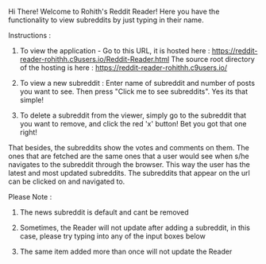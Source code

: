 
Hi There!
Welcome to Rohith's Reddit Reader!
Here you have the functionality to view subreddits by just typing in their name.

Instructions :

1. To view the application - Go to this URL, it is hosted here : https://reddit-reader-rohithh.c9users.io/Reddit-Reader.html
The source root directory of the hosting is here : https://reddit-reader-rohithh.c9users.io/

2. To view a new subreddit : Enter name of subreddit and number of posts you want to see. Then press "Click me to see subreddits". Yes its that simple!

3. To delete a subreddit from the viewer, simply go to the subreddit that you want to remove, and click the red 'x' button! Bet you got that one right!

That besides, the subreddits show the votes and comments on them. The ones that are fetched are the same ones that a user would see when s/he navigates to the subreddit through the browser. This way the user has the latest and most updated subreddits. The subreddits that appear on the url can be clicked on and navigated to.

Please Note :

1. The news subreddit is default and cant be removed
 
2. Sometimes, the Reader will not update after adding a subreddit, in this case, please try typing into any of the input boxes below
 
3. The same item added more than once will not update the Reader

